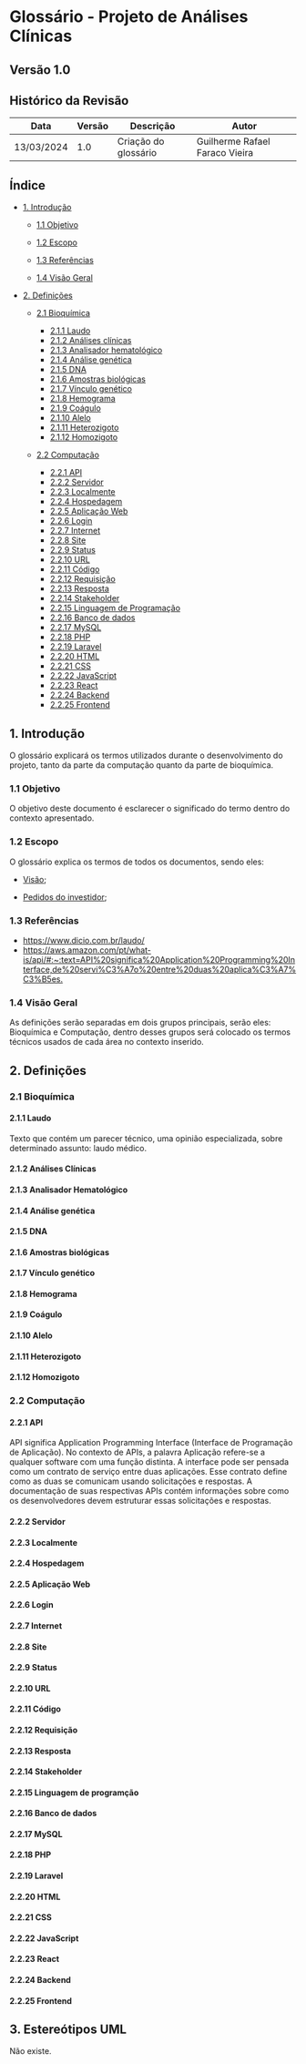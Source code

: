 # Glossário - Projeto de Análises Clínicas

## Versão 1.0

## Histórico da Revisão

| Data | Versão | Descrição | Autor |
| ---- | ------ | --------- | ----- |
| 13/03/2024 | 1.0 | Criação do glossário | Guilherme Rafael Faraco Vieira|

## Índice

- [1. Introdução](#1-introdução)

  - [1.1 Objetivo](#11-objetivo)

  - [1.2 Escopo](#12-escopo)

  - [1.3 Referências](#13-referências)

  - [1.4 Visão Geral](#14-visão-geral)

- [2. Definições](#2-definições)

  - [2.1 Bioquímica](#21-bioquímica)
    - [2.1.1 Laudo](#211-laudo)
    - [2.1.2 Análises clínicas](#212-análises-clínicas)
    - [2.1.3 Analisador hematológico](#213-analisador-hematológico)
    - [2.1.4 Análise genética](#214-análise-genética)
    - [2.1.5 DNA](#215-dna)
    - [2.1.6 Amostras biológicas](#216-amostras-biológicas)
    - [2.1.7 Vínculo genético](#217-vínculo-genético)
    - [2.1.8 Hemograma](#218-hemograma)
    - [2.1.9 Coágulo](#219-coágulo)
    - [2.1.10 Alelo](#2110-alelo)
    - [2.1.11 Heterozigoto](#2111-heterozigoto)
    - [2.1.12 Homozigoto](#2112-homozigoto)

  - [2.2 Computação](#22-computação)
    - [2.2.1 API](#221-api)
    - [2.2.2 Servidor](#222-servidor)
    - [2.2.3 Localmente](#223-localmente)
    - [2.2.4 Hospedagem](#224-hospedagem)
    - [2.2.5 Aplicação Web](#225-aplicação-web)
    - [2.2.6 Login](#226-login)
    - [2.2.7 Internet](#227-internet)
    - [2.2.8 Site](#228-site)
    - [2.2.9 Status](#229-status)
    - [2.2.10 URL](#2210-url)
    - [2.2.11 Código](#2211-código)
    - [2.2.12 Requisição](#2212-requisição)
    - [2.2.13 Resposta](#2213-resposta)
    - [2.2.14 Stakeholder](#2214-stakeholder)
    - [2.2.15 Linguagem de Programação](#2215-linguagem-de-programção)
    - [2.2.16 Banco de dados](#2216-banco-de-dados)
    - [2.2.17 MySQL](#2217-mysql)
    - [2.2.18 PHP](#2218-php)
    - [2.2.19 Laravel](#2219-laravel)
    - [2.2.20 HTML](#2220-html)
    - [2.2.21 CSS](#2221-css)
    - [2.2.22 JavaScript](#2222-javascript)
    - [2.2.23 React](#2223-react)
    - [2.2.24 Backend](#2224-backend)
    - [2.2.25 Frontend](#2225-frontend)

## 1. Introdução

O glossário explicará os termos utilizados durante o desenvolvimento do projeto, tanto da parte da computação quanto da parte de bioquímica.

### 1.1 Objetivo

O objetivo deste documento é esclarecer o significado do termo dentro do contexto apresentado.

### 1.2 Escopo

O glossário explica os termos de todos os documentos, sendo eles:

- [Visão](visao.md);

- [Pedidos do investidor](pedidoInvestidor.md);

### 1.3 Referências

- <https://www.dicio.com.br/laudo/>
- <https://aws.amazon.com/pt/what-is/api/#:~:text=API%20significa%20Application%20Programming%20Interface,de%20servi%C3%A7o%20entre%20duas%20aplica%C3%A7%C3%B5es.>

### 1.4 Visão Geral

As definições serão separadas em dois grupos principais, serão eles: Bioquímica e Computação, dentro desses grupos será colocado os termos técnicos usados de cada área no contexto inserido.

## 2. Definições

### 2.1 Bioquímica

#### 2.1.1 Laudo

Texto que contém um parecer técnico, uma opinião especializada, sobre determinado assunto: laudo médico.

#### 2.1.2 Análises Clínicas

#### 2.1.3 Analisador Hematológico

#### 2.1.4 Análise genética

#### 2.1.5 DNA

#### 2.1.6 Amostras biológicas

#### 2.1.7 Vínculo genético

#### 2.1.8 Hemograma

#### 2.1.9 Coágulo

#### 2.1.10 Alelo

#### 2.1.11 Heterozigoto

#### 2.1.12 Homozigoto

### 2.2 Computação

#### 2.2.1 API

API significa Application Programming Interface (Interface de Programação de Aplicação). No contexto de APIs, a palavra Aplicação refere-se a qualquer software com uma função distinta. A interface pode ser pensada como um contrato de serviço entre duas aplicações. Esse contrato define como as duas se comunicam usando solicitações e respostas. A documentação de suas respectivas APIs contém informações sobre como os desenvolvedores devem estruturar essas solicitações e respostas.

#### 2.2.2 Servidor

#### 2.2.3 Localmente

#### 2.2.4 Hospedagem

#### 2.2.5 Aplicação Web

#### 2.2.6 Login

#### 2.2.7 Internet

#### 2.2.8 Site

#### 2.2.9 Status

#### 2.2.10 URL

#### 2.2.11 Código

#### 2.2.12 Requisição

#### 2.2.13 Resposta

#### 2.2.14 Stakeholder

#### 2.2.15 Linguagem de programção

#### 2.2.16 Banco de dados

#### 2.2.17 MySQL

#### 2.2.18 PHP

#### 2.2.19 Laravel

#### 2.2.20 HTML

#### 2.2.21 CSS

#### 2.2.22 JavaScript

#### 2.2.23 React

#### 2.2.24 Backend

#### 2.2.25 Frontend

## 3. Estereótipos UML

Não existe.
